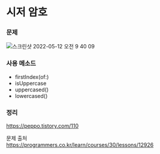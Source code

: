 #  시저 암호

### 문제
![스크린샷 2022-05-12 오전 9 40 09](https://user-images.githubusercontent.com/64088377/167969808-fdb474b8-03cd-4458-b75e-5b0d2c40a571.png)

### 사용 메소드 <br>
- firstIndex(of:)
- isUppercase
- uppercased()
- lowercased()

### 정리 <br>
https://peppo.tistory.com/110

문제 출처 <br>
https://programmers.co.kr/learn/courses/30/lessons/12926
